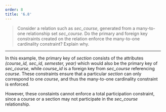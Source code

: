 ```yaml
---
order: 8
title: '6.8'
---
```

> Consider a relation such as _sec_course_, generated from a many-to-one relationship
> set _sec_course_. Do the primary and foreign key constraints created on the relation
> enforce the many-to-one cardinality constraint? Explain why. 

--------------------------------

In this example, the primary key of _section_ consists of the attributes 
_(course_id, sec_id, semester, year)_ which would also be the primary key of 
_sec_course_, while _course_id_ is a foreign key from _sec_course_ referencing
_course_. These constraints ensure that a particular _section_ can only 
correspond to one _course_, and thus the many-to-one cardinality constraint 
is enforced. 

However, these constaints cannot enforce a total participation constraint, since 
a course or a section may not participate in the _sec_course_ relationship.

